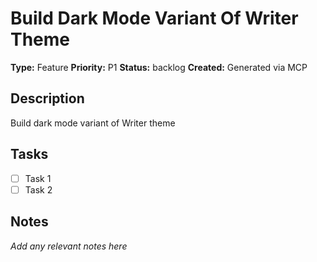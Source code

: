 # Build Dark Mode Variant Of Writer Theme

**Type:** Feature
**Priority:** P1
**Status:** backlog
**Created:** Generated via MCP

## Description
Build dark mode variant of Writer theme

## Tasks
- [ ] Task 1
- [ ] Task 2

## Notes
*Add any relevant notes here*
